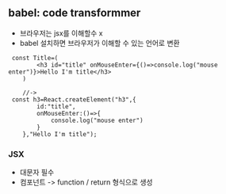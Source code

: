 ## babel: code transformmer
- 브라우저는 jsx를 이해할수 x
- babel 설치하면 브라우저가 이해할 수 있는 언어로 변환
```
 const Title=(
        <h3 id="title" onMouseEnter={()=>console.log("mouse enter")}>Hello I'm title</h3>
    )

    //->
 const h3=React.createElement("h3",{
        id:"title",
        onMouseEnter:()=>{
            console.log("mouse enter")
        }
    },"Hello I'm title"); 
```

### JSX
- 대문자 필수
- 컴포넌트 -> function / return 형식으로 생성
